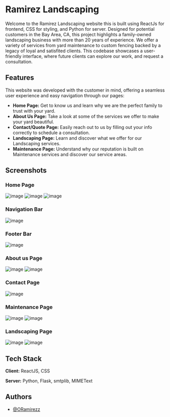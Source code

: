 
# Ramirez Landscaping

Welcome to the Ramirez Landscaping website this is built using ReactJs for frontend, CSS for styling, and Python for server. Designed for potential customers in the Bay Area, CA, this project highlights a family-owned landscaping business with more than 20 years of experience. We offer a variety of services from yard maintenance to custom fencing backed by a legacy of loyal and satisfited clients. This codebase showcases a user-friendly interface, where future clients can explore our work, and request a consultation. 

## Features
This website was developed with the customer in mind, offering a seamless user experience and easy navigation through our pages:

- **Home Page:** Get to know us and learn why we are the perfect family to trust with your yard.
- **About Us Page:** Take a look at some of the services we offer to make your yard beautiful.
- **Contact/Quote Page:** Easily reach out to us by filling out your info correctly to schedule a consultation.
- **Landscaping Page:** Learn and discover what we offer for our Landscaping services.
- **Maintenance Page:** Understand why our reputation is built on Maintenance services and discover our service areas.

## Screenshots

### Home Page
![image](https://github.com/user-attachments/assets/47f19cdb-a8c6-4c58-b84d-50803df63e98)
![image](https://github.com/user-attachments/assets/9cd54f37-6c80-4964-9ff3-633fa9042a59)
![image](https://github.com/user-attachments/assets/30916e83-8459-4116-b869-35005cb56cb5)
### Navigation Bar
![image](https://github.com/user-attachments/assets/b2af39b1-852a-417e-b008-d32a33254bf7)
### Footer Bar
![image](https://github.com/user-attachments/assets/de200f7f-3ae1-4fdd-862e-95eae849c1c4)
### About us Page
![image](https://github.com/user-attachments/assets/92f961b5-e205-4b76-8894-31906c8f60ae)
![image](https://github.com/user-attachments/assets/8aec8179-ffc2-461b-ba0f-6bd2ba8211cd)
### Contact Page
![image](https://github.com/user-attachments/assets/5d1fbc4d-eaa1-42d7-9738-6008bcaf6a26)
### Maintenance Page
![image](https://github.com/user-attachments/assets/74130578-8804-4479-b33a-d314603253a2)
![image](https://github.com/user-attachments/assets/ae16aeb6-e9a5-450a-b71a-149e1858b8e2)
### Landscaping Page
![image](https://github.com/user-attachments/assets/fe84ab62-43ed-4368-ab67-2ae89c6c21f5)
![image](https://github.com/user-attachments/assets/37ba8a07-e661-4040-8bf7-4d7e759f793f)


## Tech Stack

**Client:** ReactJS, CSS

**Server:** Python, Flask, smtplib, MIMEText






## Authors

- [@ORamirezz](https://www.github.com/OsbaldoRamirez-create)


